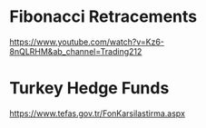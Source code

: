# Fibonacci Retracements
https://www.youtube.com/watch?v=Kz6-8nQLRHM&ab_channel=Trading212

# Turkey Hedge Funds
https://www.tefas.gov.tr/FonKarsilastirma.aspx
